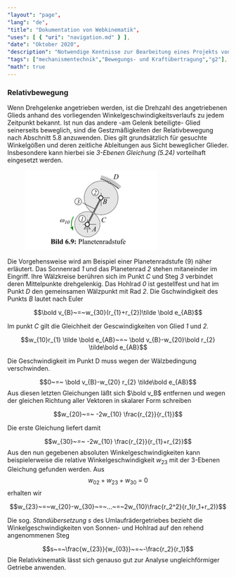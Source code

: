 ```yaml
---
"layout": "page",
"lang": "de",
"title": "Dokumentation von Webkinematik",
"uses": [ { "uri": "navigation.md" } ],
"date": "Oktober 2020",
"description": "Notwendige Kentnisse zur Bearbeitung eines Projekts von Webkinematik",
"tags": ["mechanismentechnik","Bewegungs- und Kraftübertragung","g2"],
"math": true
---
```


### Relativbewegung

Wenn Drehgelenke angetrieben werden, ist die Drehzahl des angetriebenen Glieds anhand des vorliegenden Winkelgeschwindigkeitsverlaufs zu jedem Zeitpunkt bekannt. Ist nun das andere -am Gelenk beteiligte- Glied seinerseits beweglich, sind die Gestzmäßigkeiten der Relativbewegung nach Abschnitt 5.8 anzuwenden. Dies gilt grundsätzlich für gesuchte Winkelgößen und deren zeitliche Ableitungen aus Sicht beweglicher Glieder. Insbesondere kann hierbei sie *3-Ebenen Gleichung (5.24)* vorteilhaft eingesetzt werden.

<figure>

<img src="./Bilder/bild 9.png">

</figure>

Die Vorgehensweise wird am Beispiel einer Planetenradstufe (9) näher erläutert. Das Sonnenrad *1* und das Planetenrad *2* stehen mitaneinder im Eingriff. Ihre Wälzkreise berühren sich im Punkt *C* und Steg *3* verbindet deren Mittelpunkte drehgelenkig. Das Hohlrad *0* ist gestellfest und hat im Punkt *D* den gemeinsamen Wälzpunkt mit Rad *2*. Die Gschwindigkeit des Punkts *B* lautet nach Euler

$$\bold v_{B}~=~w_{30}(r_{1}+r_{2})\tilde \bold e_{AB}$$

Im punkt *C* gilt die Gleichheit der Gescwindigkeiten von Glied *1* und *2*.

$$w_{10}r_{1} \tilde \bold e_{AB}~=~ \bold v_{B}-w_{20}\bold r_{2} \tilde\bold e_{AB}$$

Die Geschwindigkeit im Punkt D muss wegen der Wälzbedingung verschwinden.

$$0~=~ \bold v_{B}-w_{20} r_{2} \tilde\bold e_{AB}$$
 Aus diesen letzten Gleichungen läßt sich $\bold v_B$ entfernen und wegen der gleichen Richtung aller Vektoren in skalarer Form schreiben

 $$w_{20}~=~ -2w_{10} \frac{r_{2}}{r_{1}}$$

 Die erste Gleichung liefert damit

 $$w_{30}~=~ -2w_{10} \frac{r_{2}}{r_{1}+r_{2}}$$
 Aus den nun gegebenen absoluten Winkelgeschwindigkeiten kann beispielerweise die relative Winkelgeschwindigkeit $w_{23}$ mit der 3-Ebenen Gleichung gefunden werden. Aus
 $$w_{02}+w_{23}+w_{30}~=~0$$
 erhalten wir

 $$w_{23}~=~w_{20}-w_{30}~=~...~=~2w_{10}\frac{r_2^2}{r_1(r_1+r_2)}$$

Die sog. *Standübersetzung s* des Umlaufrädergetriebes bezieht die Winkelgeschwindigkeiten von Sonnen- und Hohlrad auf den rehend angenommenen Steg

$$s~=~\frac{w_{23}}{w_{03}}~=~-\frac{r_2}{r_1}$$
Die Relativkinematik lässt sich genauso gut zur Analyse ungleichförmiger Getriebe anwenden.